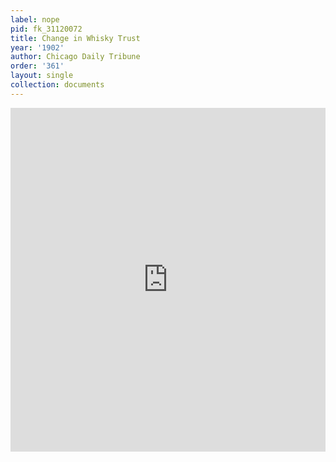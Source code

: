 ```yaml
---
label: nope
pid: fk_31120072
title: Change in Whisky Trust
year: '1902'
author: Chicago Daily Tribune
order: '361'
layout: single
collection: documents
---
```

<iframe src="https://northwestern.app.box.com/embed/s/e61xtra49mf19wpn1r4wu4yiaajy0v6g?sortColumn=date&view=list" width="100%" height="550" frameborder="0" allowfullscreen webkitallowfullscreen msallowfullscreen></iframe>
